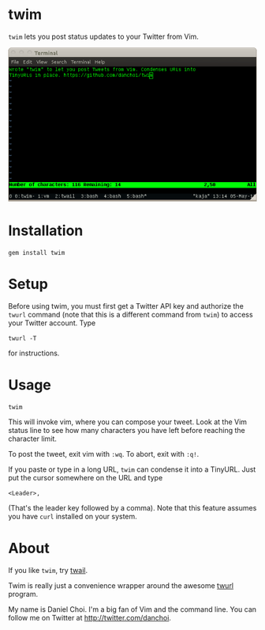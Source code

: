 # twim

`twim` lets you post status updates to your Twitter from Vim.

![screenshot](https://github.com/danchoi/twim/raw/master/screenshot.png)


# Installation

    gem install twim

# Setup

Before using twim, you must first get a Twitter API key and authorize
the `twurl` command (note that this is a different command from `twim`)
to access your Twitter account. Type 

    twurl -T

for instructions.


# Usage

    twim 

This will invoke vim, where you can compose your tweet. Look at the Vim
status line to see how many characters you have left before reaching the
character limit.

To post the tweet, exit vim with `:wq`. To abort, exit with `:q!`. 

If you paste or type in a long URL, `twim` can condense it into a
TinyURL. Just put the cursor somewhere on the URL and type 

    <Leader>,
    
(That's the leader key followed by a comma). Note that this feature
assumes you have `curl` installed on your system.


# About

If you like `twim`, try [twail][twail].

[twail]:https://github.com/danchoi/twail

Twim is really just a convenience wrapper around the awesome [twurl][twurl]
program.

[twurl]:https://github.com/marcel/twurl

My name is Daniel Choi. I'm a big fan of Vim and the command line. You can
follow me on Twitter at <http://twitter.com/danchoi>.


